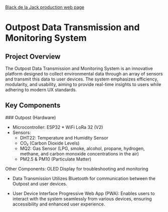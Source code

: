 [Black de la Jack production web page](https://n0ll0.github.io/black-de-la-jack-prod/web/)

# Outpost Data Transmission and Monitoring System
## Project Overview
The Outpost Data Transmission and Monitoring System is an innovative platform designed to collect environmental data through an array of sensors and transmit this data to user devices. The system emphasizes efficiency, modularity, and usability, aiming to provide real-time insights to users while adhering to modern UX standards.

## Key Components
*###* Outpost (Hardware)
  * Microcontroller: ESP32 * WiFi LoRa 32 (V2)
  * Sensors:
    * DHT22: Temperature and Humidity Sensor
    * CO₂ (Carbon Dioxide Levels)
    * MQ2: Gas Sensor (LPG, smoke, alcohol, propane, hydrogen, methane, and carbon monoxide concentrations in the air)
    * PM2.5 & PM10 (Particulate Matter)
    
  Other Components:
    OLED Display for troubleshooting and monitoring
* Data Transmission
Utilizes Bluetooth for communication between the Outpost and user devices.

* User Device Interface
  Progressive Web App (PWA): Enables users to interact with the system seamlessly from various devices, ensuring accessibility and enhanced user experience.
